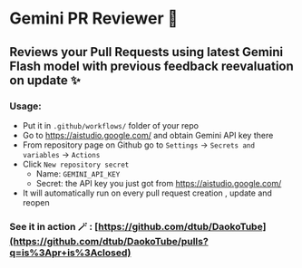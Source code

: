 # Gemini PR Reviewer 🧠
## Reviews your Pull Requests using latest Gemini Flash model with previous feedback reevaluation on update ✨

### Usage:
- Put it in `.github/workflows/` folder of your repo
- Go to https://aistudio.google.com/ and obtain Gemini API key there
- From repository page on Github go to `Settings` -> `Secrets and variables` -> `Actions`
- Click `New repository secret`
  - Name: `GEMINI_API_KEY`
  - Secret: the API key you just got from https://aistudio.google.com/
- It will automatically run on every pull request creation , update and reopen

### See it in action 🪄 : [https://github.com/dtub/DaokoTube](https://github.com/dtub/DaokoTube/pulls?q=is%3Apr+is%3Aclosed)
